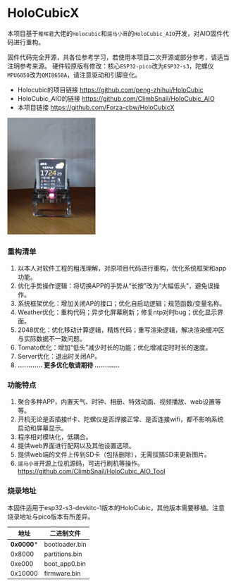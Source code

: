 # HoloCubicX

本项目基于`稚晖君`大佬的`Holocubic`和`遛马小哥`的`HoloCubic_AIO`开发，对AIO固件代码进行重构。

固件代码完全开源，共各位参考学习，若使用本项目二次开源或部分参考，请适当注明参考来源。
硬件较原版有修改：核心`ESP32-pico`改为`ESP32-s3`，陀螺仪`MPU6050`改为`QMI8658A`，请注意驱动和引脚变化。

* Holocubic的项目链接 https://github.com/peng-zhihui/HoloCubic
* HoloCubic_AIO的链接 https://github.com/ClimbSnail/HoloCubic_AIO
* 本项目链接 https://github.com/Forza-cbw/HoloCubicX

<img src="https://github.com/Forza-cbw/HoloCubicX/blob/master/src/resource/%E6%95%88%E6%9E%9C%E5%9B%BE.jpg" width="200" />

### 重构清单
1. 以本人对软件工程的粗浅理解，对原项目代码进行重构，优化系统框架和app功能。
2. 优化手势操作逻辑：将切换APP的手势从“长按”改为“大幅低头”，避免误操作。
3. 系统框架优化：增加关闭AP的接口；优化自启动逻辑；规范函数/变量名称。
4. Weather优化：重构代码；异步化屏幕刷新；修复ntp对时bug；优化显示界面。
5. 2048优化：优化移动计算逻辑，精炼代码；重写渲染逻辑，解决渲染缓冲区与实际数据不一致问题。
6. Tomato优化：增加“低头”减少时长的功能；优化增减定时时长的速度。
7. Server优化：退出时关闭AP。
8. **............ 更多优化敬请期待 ............**

### 功能特点
1. 聚合多种APP，内置天气、时钟、相册、特效动画、视频播放、web设置等等。 
2. 开机无论是否插接tf卡、陀螺仪是否焊接正常、是否连接wifi，都不影响系统启动和屏幕显示。 
3. 程序相对模块化，低耦合。 
4. 提供web界面进行配网以及其他设置选项。 
5. 提供web端的文件上传到SD卡（包括删除），无需拔插SD来更新图片。
6. `遛马小哥`开源上位机源码，可进行刷机等操作。 https://github.com/ClimbSnail/HoloCubic_AIO_Tool

### **烧录地址**
本固件适用于esp32-s3-devkitc-1版本的HoloCubic，其他版本需要移植。注意烧录地址与pico版本有所差异。

|   地址  |  二进制文件   |
|-------|-------|
|  **0x0000***  |  bootloader.bin  |
|  0x8000  |  partitions.bin  |
|  0xe000  |  boot_app0.bin  |
|  0x10000  |  firmware.bin  |